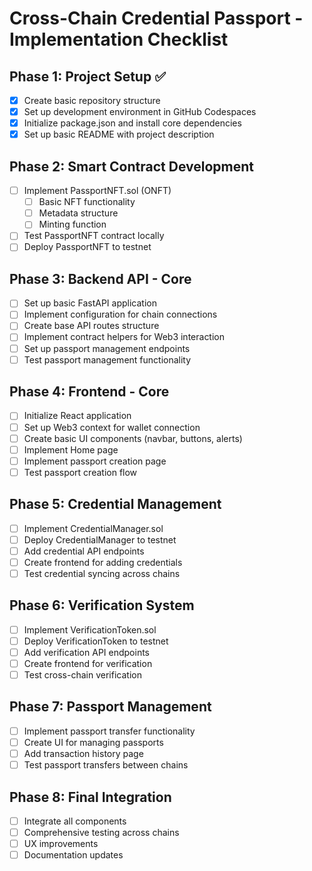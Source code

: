 # Cross-Chain Credential Passport - Implementation Checklist

## Phase 1: Project Setup ✅
- [x] Create basic repository structure
- [x] Set up development environment in GitHub Codespaces
- [x] Initialize package.json and install core dependencies
- [x] Set up basic README with project description

## Phase 2: Smart Contract Development
- [ ] Implement PassportNFT.sol (ONFT)
  - [ ] Basic NFT functionality
  - [ ] Metadata structure
  - [ ] Minting function
- [ ] Test PassportNFT contract locally
- [ ] Deploy PassportNFT to testnet

## Phase 3: Backend API - Core
- [ ] Set up basic FastAPI application
- [ ] Implement configuration for chain connections
- [ ] Create base API routes structure
- [ ] Implement contract helpers for Web3 interaction
- [ ] Set up passport management endpoints
- [ ] Test passport management functionality

## Phase 4: Frontend - Core
- [ ] Initialize React application
- [ ] Set up Web3 context for wallet connection
- [ ] Create basic UI components (navbar, buttons, alerts)
- [ ] Implement Home page
- [ ] Implement passport creation page
- [ ] Test passport creation flow

## Phase 5: Credential Management
- [ ] Implement CredentialManager.sol
- [ ] Deploy CredentialManager to testnet
- [ ] Add credential API endpoints
- [ ] Create frontend for adding credentials
- [ ] Test credential syncing across chains

## Phase 6: Verification System
- [ ] Implement VerificationToken.sol
- [ ] Deploy VerificationToken to testnet
- [ ] Add verification API endpoints
- [ ] Create frontend for verification
- [ ] Test cross-chain verification

## Phase 7: Passport Management
- [ ] Implement passport transfer functionality
- [ ] Create UI for managing passports
- [ ] Add transaction history page
- [ ] Test passport transfers between chains

## Phase 8: Final Integration
- [ ] Integrate all components
- [ ] Comprehensive testing across chains
- [ ] UX improvements
- [ ] Documentation updates
